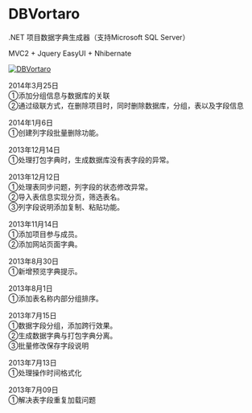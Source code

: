 DBVortaro
=========

.NET 项目数据字典生成器（支持Microsoft SQL Server）

MVC2 + Jquery EasyUI + Nhibernate

<a target="_blank" href="http://shang.qq.com/wpa/qunwpa?idkey=f1328e6397bb800cb06268d5bcd6a9da6197d7211546e8b1b7a6db133e8ef506"><img border="0" src="http://pub.idqqimg.com/wpa/images/group.png" alt="DBVortaro" title="DBVortaro"></a>

2014年3月25日 <br/>
①添加分组信息与数据库的关联<br/>
②通过级联方式，在删除项目时，同时删除数据库，分组，表以及字段信息

2014年1月6日 <br/>
①创建列字段批量删除功能。<br/>

2013年12月14日 <br/>
①处理打包字典时，生成数据库没有表字段的异常。<br/>

2013年12月12日 <br/>
①处理表同步问题，列字段的状态修改异常。<br/>
②导入表信息实现分页，筛选表名。<br/>
③列字段说明添加复制、粘贴功能。<br/>

2013年11月14日 <br/>
①添加项目参与成员。<br/>
②添加网站页面字典。<br/>

2013年8月30日 <br/>
①新增预览字典提示。<br/>

2013年8月1日 <br/>
①添加表名称内部分组排序。<br/>

2013年7月15日 <br/>
①数据字段分组，添加跨行效果。<br/>
②生成数据字典与打包字典分离。<br/>
③批量修改保存字段说明<br/>

2013年7月13日 <br/>
①处理操作时间格式化<br/>

2013年7月09日 <br/>
①解决表字段重复加载问题
